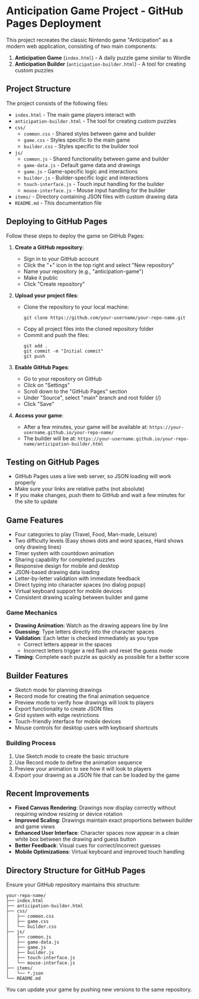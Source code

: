 # Anticipation Game Project - GitHub Pages Deployment

This project recreates the classic Nintendo game "Anticipation" as a modern web application, consisting of two main components:

1. **Anticipation Game** (`index.html`) - A daily puzzle game similar to Wordle
2. **Anticipation Builder** (`anticipation-builder.html`) - A tool for creating custom puzzles

## Project Structure

The project consists of the following files:

- `index.html` - The main game players interact with
- `anticipation-builder.html` - The tool for creating custom puzzles
- `css/`
  - `common.css` - Shared styles between game and builder
  - `game.css` - Styles specific to the main game
  - `builder.css` - Styles specific to the builder tool
- `js/`
  - `common.js` - Shared functionality between game and builder
  - `game-data.js` - Default game data and drawings
  - `game.js` - Game-specific logic and interactions
  - `builder.js` - Builder-specific logic and interactions
  - `touch-interface.js` - Touch input handling for the builder
  - `mouse-interface.js` - Mouse input handling for the builder
- `items/` - Directory containing JSON files with custom drawing data
- `README.md` - This documentation file

## Deploying to GitHub Pages

Follow these steps to deploy the game on GitHub Pages:

1. **Create a GitHub repository**:
   - Sign in to your GitHub account
   - Click the "+" icon in the top right and select "New repository"
   - Name your repository (e.g., "anticipation-game")
   - Make it public
   - Click "Create repository"

2. **Upload your project files**:
   - Clone the repository to your local machine:
     ```
     git clone https://github.com/your-username/your-repo-name.git
     ```
   - Copy all project files into the cloned repository folder
   - Commit and push the files:
     ```
     git add .
     git commit -m "Initial commit"
     git push
     ```

3. **Enable GitHub Pages**:
   - Go to your repository on GitHub
   - Click on "Settings"
   - Scroll down to the "GitHub Pages" section
   - Under "Source", select "main" branch and root folder (/)
   - Click "Save"

4. **Access your game**:
   - After a few minutes, your game will be available at:
     `https://your-username.github.io/your-repo-name/`
   - The builder will be at:
     `https://your-username.github.io/your-repo-name/anticipation-builder.html`

## Testing on GitHub Pages

- GitHub Pages uses a live web server, so JSON loading will work properly
- Make sure your links are relative paths (not absolute)
- If you make changes, push them to GitHub and wait a few minutes for the site to update

## Game Features

- Four categories to play (Travel, Food, Man-made, Leisure)
- Two difficulty levels (Easy shows dots and word spaces, Hard shows only drawing lines)
- Timer system with countdown animation
- Sharing capability for completed puzzles
- Responsive design for mobile and desktop
- JSON-based drawing data loading
- Letter-by-letter validation with immediate feedback
- Direct typing into character spaces (no dialog popup)
- Virtual keyboard support for mobile devices
- Consistent drawing scaling between builder and game

### Game Mechanics

- **Drawing Animation**: Watch as the drawing appears line by line
- **Guessing**: Type letters directly into the character spaces
- **Validation**: Each letter is checked immediately as you type
  - Correct letters appear in the spaces
  - Incorrect letters trigger a red flash and reset the guess mode
- **Timing**: Complete each puzzle as quickly as possible for a better score

## Builder Features

- Sketch mode for planning drawings
- Record mode for creating the final animation sequence
- Preview mode to verify how drawings will look to players
- Export functionality to create JSON files
- Grid system with edge restrictions
- Touch-friendly interface for mobile devices
- Mouse controls for desktop users with keyboard shortcuts

### Building Process

1. Use Sketch mode to create the basic structure
2. Use Record mode to define the animation sequence
3. Preview your animation to see how it will look to players
4. Export your drawing as a JSON file that can be loaded by the game

## Recent Improvements

- **Fixed Canvas Rendering**: Drawings now display correctly without requiring window resizing or device rotation
- **Improved Scaling**: Drawings maintain exact proportions between builder and game views
- **Enhanced User Interface**: Character spaces now appear in a clean white box between the drawing and guess button
- **Better Feedback**: Visual cues for correct/incorrect guesses
- **Mobile Optimizations**: Virtual keyboard and improved touch handling

## Directory Structure for GitHub Pages

Ensure your GitHub repository maintains this structure:

```
your-repo-name/
├── index.html
├── anticipation-builder.html
├── css/
│   ├── common.css
│   ├── game.css
│   └── builder.css
├── js/
│   ├── common.js
│   ├── game-data.js
│   ├── game.js
│   ├── builder.js
│   ├── touch-interface.js
│   └── mouse-interface.js
├── items/
│   └── *.json
└── README.md
```

You can update your game by pushing new versions to the same repository.
